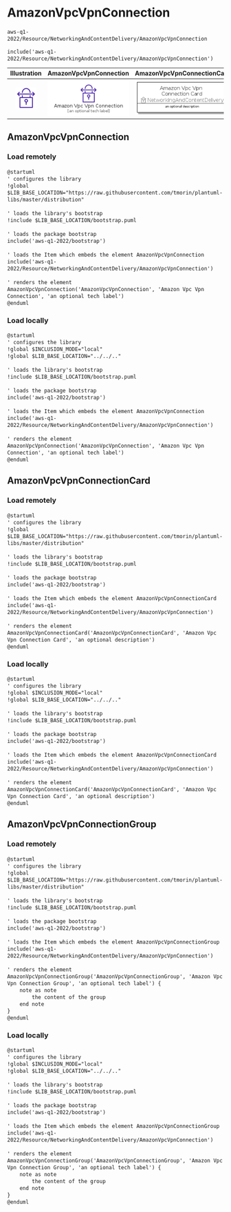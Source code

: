 # AmazonVpcVpnConnection


```text
aws-q1-2022/Resource/NetworkingAndContentDelivery/AmazonVpcVpnConnection
```

```text
include('aws-q1-2022/Resource/NetworkingAndContentDelivery/AmazonVpcVpnConnection')
```



| Illustration | AmazonVpcVpnConnection | AmazonVpcVpnConnectionCard | AmazonVpcVpnConnectionGroup |
| :---: | :---: | :---: | :---: |
| ![illustration for Illustration](../../../aws-q1-2022/Resource/NetworkingAndContentDelivery/AmazonVpcVpnConnection.png) | ![illustration for AmazonVpcVpnConnection](../../../aws-q1-2022/Resource/NetworkingAndContentDelivery/AmazonVpcVpnConnection.Local.png) | ![illustration for AmazonVpcVpnConnectionCard](../../../aws-q1-2022/Resource/NetworkingAndContentDelivery/AmazonVpcVpnConnectionCard.Local.png) | ![illustration for AmazonVpcVpnConnectionGroup](../../../aws-q1-2022/Resource/NetworkingAndContentDelivery/AmazonVpcVpnConnectionGroup.Local.png) |




## AmazonVpcVpnConnection

### Load remotely
```plantuml
@startuml
' configures the library
!global $LIB_BASE_LOCATION="https://raw.githubusercontent.com/tmorin/plantuml-libs/master/distribution"

' loads the library's bootstrap
!include $LIB_BASE_LOCATION/bootstrap.puml

' loads the package bootstrap
include('aws-q1-2022/bootstrap')

' loads the Item which embeds the element AmazonVpcVpnConnection
include('aws-q1-2022/Resource/NetworkingAndContentDelivery/AmazonVpcVpnConnection')

' renders the element
AmazonVpcVpnConnection('AmazonVpcVpnConnection', 'Amazon Vpc Vpn Connection', 'an optional tech label')
@enduml
```

### Load locally
```plantuml
@startuml
' configures the library
!global $INCLUSION_MODE="local"
!global $LIB_BASE_LOCATION="../../.."

' loads the library's bootstrap
!include $LIB_BASE_LOCATION/bootstrap.puml

' loads the package bootstrap
include('aws-q1-2022/bootstrap')

' loads the Item which embeds the element AmazonVpcVpnConnection
include('aws-q1-2022/Resource/NetworkingAndContentDelivery/AmazonVpcVpnConnection')

' renders the element
AmazonVpcVpnConnection('AmazonVpcVpnConnection', 'Amazon Vpc Vpn Connection', 'an optional tech label')
@enduml
```

## AmazonVpcVpnConnectionCard

### Load remotely
```plantuml
@startuml
' configures the library
!global $LIB_BASE_LOCATION="https://raw.githubusercontent.com/tmorin/plantuml-libs/master/distribution"

' loads the library's bootstrap
!include $LIB_BASE_LOCATION/bootstrap.puml

' loads the package bootstrap
include('aws-q1-2022/bootstrap')

' loads the Item which embeds the element AmazonVpcVpnConnectionCard
include('aws-q1-2022/Resource/NetworkingAndContentDelivery/AmazonVpcVpnConnection')

' renders the element
AmazonVpcVpnConnectionCard('AmazonVpcVpnConnectionCard', 'Amazon Vpc Vpn Connection Card', 'an optional description')
@enduml
```

### Load locally
```plantuml
@startuml
' configures the library
!global $INCLUSION_MODE="local"
!global $LIB_BASE_LOCATION="../../.."

' loads the library's bootstrap
!include $LIB_BASE_LOCATION/bootstrap.puml

' loads the package bootstrap
include('aws-q1-2022/bootstrap')

' loads the Item which embeds the element AmazonVpcVpnConnectionCard
include('aws-q1-2022/Resource/NetworkingAndContentDelivery/AmazonVpcVpnConnection')

' renders the element
AmazonVpcVpnConnectionCard('AmazonVpcVpnConnectionCard', 'Amazon Vpc Vpn Connection Card', 'an optional description')
@enduml
```

## AmazonVpcVpnConnectionGroup

### Load remotely
```plantuml
@startuml
' configures the library
!global $LIB_BASE_LOCATION="https://raw.githubusercontent.com/tmorin/plantuml-libs/master/distribution"

' loads the library's bootstrap
!include $LIB_BASE_LOCATION/bootstrap.puml

' loads the package bootstrap
include('aws-q1-2022/bootstrap')

' loads the Item which embeds the element AmazonVpcVpnConnectionGroup
include('aws-q1-2022/Resource/NetworkingAndContentDelivery/AmazonVpcVpnConnection')

' renders the element
AmazonVpcVpnConnectionGroup('AmazonVpcVpnConnectionGroup', 'Amazon Vpc Vpn Connection Group', 'an optional tech label') {
    note as note
        the content of the group
    end note
}
@enduml
```

### Load locally
```plantuml
@startuml
' configures the library
!global $INCLUSION_MODE="local"
!global $LIB_BASE_LOCATION="../../.."

' loads the library's bootstrap
!include $LIB_BASE_LOCATION/bootstrap.puml

' loads the package bootstrap
include('aws-q1-2022/bootstrap')

' loads the Item which embeds the element AmazonVpcVpnConnectionGroup
include('aws-q1-2022/Resource/NetworkingAndContentDelivery/AmazonVpcVpnConnection')

' renders the element
AmazonVpcVpnConnectionGroup('AmazonVpcVpnConnectionGroup', 'Amazon Vpc Vpn Connection Group', 'an optional tech label') {
    note as note
        the content of the group
    end note
}
@enduml
```

